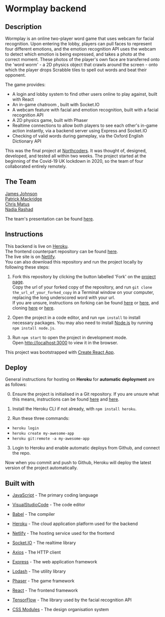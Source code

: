 # Wormplay backend

## Description

Wormplay is an online two-player word game that uses webcam for facial recognition. Upon entering the lobby, players can pull faces to represent four different emotions, and the emotion recognition API uses the webcam to detect which emotion is being expressed, and takes a photo at the correct moment. These photos of the player's own face are transferred onto the 'word worm' - a 2D physics object that crawls around the screen - onto which the player drops Scrabble tiles to spell out words and beat their opponent.

The game provides:

- A login and lobby system to find other users online to play against, built with React
- An in-game chatroom , built with Socket.IO
- A webcam feature with facial and emotion recognition, built with a facial recognition API
- A 2D physics game, built with Phaser
- Realtime connections to allow both players to see each other's in-game action instantly, via a backend server using Express and Socket.IO
- Checking of valid words during gameplay, via the Oxford English Dictionary API

This was the final project at [Northcoders](https://northcoders.com). It was thought of, designed, developed, and tested all within two weeks. The project started at the beginning of the Covid-19 UK lockdown in 2020, so the team of four collaborated entirely remotely.

## The Team

[James Johnson](https://github.com/Brork)
<br/>
[Patrick Mackridge](https://github.com/PatrickMackridge)
<br/>
[Chris Matus](https://github.com/chicorycolumn)
<br/>
[Nadia Rashad](https://github.com/nadiarashad)

The team's presentation can be found [here](https://www.youtube.com/watch?v=NdILlpRjQAg).

## Instructions

This backend is live on [Heroku](https://wormplayserver.herokuapp.com/).
<br/>
The frontend counterpart repository can be found [here](https://github.com/chicorycolumn/wormplay-FE).
<br/>
The live site is on [Netlify](https://wormplay.netlify.app/).
<br/>
You can also download this repository and run the project locally by following these steps:

1. Fork this repository by clicking the button labelled 'Fork' on the [project page](https://github.com/nadiarashad/wormplay-BE).
   <br/>
   Copy the url of your forked copy of the repository, and run `git clone the_url_of_your_forked_copy` in a Terminal window on your computer, replacing the long underscored word with your url.
   <br/>
   If you are unsure, instructions on forking can be found [here](https://guides.github.com/activities/forking/) or [here](https://www.toolsqa.com/git/git-fork/), and cloning [here](https://www.wikihow.com/Clone-a-Repository-on-Github) or [here](https://www.howtogeek.com/451360/how-to-clone-a-github-repository/).

2. Open the project in a code editor, and run `npm install` to install necessary packages. You may also need to install [Node.js](https://nodejs.org/en/) by running `npm install node.js`.

3. Run `npm start` to open the project in development mode.
   <br/>
   Open [http://localhost:3000](http://localhost:3000) to view it in the browser.

This project was bootstrapped with [Create React App](https://github.com/facebook/create-react-app).

## Deploy

General instructions for hosting on **Heroku** for **automatic deployment** are as follows:

0. Ensure the project is initialised in a Git repository. If you are unsure what this means, instructions can be found [here](https://medium.com/@JinnaBalu/initialize-local-git-repository-push-to-the-remote-repository-787f83ff999) and [here](https://www.theserverside.com/video/How-to-create-a-local-repository-with-the-git-init-command).

1. Install the Heroku CLI if not already, with `npm install heroku`.

2. Run these three commands:

- `heroku login`
- `heroku create my-awesome-app`
- `heroku git:remote -a my-awesome-app`

3. Login to Heroku and enable automatic deploys from Github, and connect the repo.

Now when you commit and push to Github, Heroku will deploy the latest version of the project automatically.

## Built with

- [JavaScript](https://www.javascript.com/) - The primary coding language
- [VisualStudioCode](https://code.visualstudio.com/) - The code editor
- [Babel](https://babeljs.io/) - The compiler

- [Heroku](https://www.heroku.com/) - The cloud application platform used for the backend
- [Netlify](https://www.netlify.com/) - The hosting service used for the frontend

- [Socket.IO](https://socket.io/) - The realtime library
- [Axios](https://github.com/axios/axios) - The HTTP client
- [Express](http://expressjs.com/) - The web application framework
- [Lodash](https://lodash.com/) - The utility library

- [Phaser](https://www.phaser.io/) - The game framework
- [React](https://reactjs.org/) - The frontend framework
- [TensorFlow](https://www.tensorflow.org/) - The library used by the facial recognition API
- [CSS Modules](https://github.com/css-modules/css-modules) - The design organisation system
